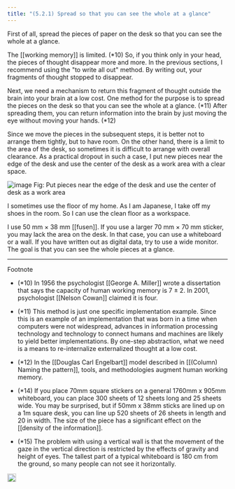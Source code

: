 ```yaml
---
title: "(5.2.1) Spread so that you can see the whole at a glance"
---
```


First of all, spread the pieces of paper on the desk so that you can see the whole at a glance.

The [[working memory]] is limited. (*10) So, if you think only in your head, the pieces of thought disappear more and more. In the previous sections, I recommend using the "to write all out" method. By writing out, your fragments of thought stopped to disappear.

Next, we need a mechanism to return this fragment of thought outside the brain into your brain at a low cost. One method for the purpose is to spread the pieces on the desk so that you can see the whole at a glance. (*11) After spreading them, you can return information into the brain by just moving the eye without moving your hands. (*12)

Since we move the pieces in the subsequent steps, it is better not to arrange them tightly, but to have room. On the other hand, there is a limit to the area of ​​the desk, so sometimes it is difficult to arrange with overall clearance. As a practical dropout in such a case, I put new pieces near the edge of the desk and use the center of the desk as a work area with a clear space.

![image](https://gyazo.com/4a6464021599e1194cef5978bd0a56ef/thumb/1000)
Fig: Put pieces near the edge of the desk and use the center of desk as a work area

I sometimes use the floor of my home. As I am Japanese, I take off my shoes in the room. So I can use the clean floor as a workspace.

I use 50 mm × 38 mm [[fusen]]. If you use a larger 70 mm × 70 mm sticker, you may lack the area on the desk. In that case, you can use a whiteboard or a wall. If you have written out as digital data, try to use a wide monitor. The goal is that you can see the whole pieces at a glance.

---

Footnote

- (*10) In 1956 the psychologist [[George A. Miller]] wrote a dissertation that says the capacity of human working memory is 7 ± 2. In 2001, psychologist [[Nelson Cowan]] claimed it is four.

- (*11) This method is just one specific implementation example. Since this is an example of an implementation that was born in a time when computers were not widespread, advances in information processing technology and technology to connect humans and machines are likely to yield better implementations. By one-step abstraction, what we need is a means to re-internalize externalized thought at a low cost.

- (*12) In the [[Douglas Carl Engelbart]] model described in [[(Column) Naming the pattern]], tools, and methodologies augment human working memory.

- (*14) If you place 70mm square stickers on a general 1760mm x 905mm whiteboard, you can place 300 sheets of 12 sheets long and 25 sheets wide. You may be surprised, but if 50mm x 38mm sticks are lined up on a 1m square desk, you can line up 520 sheets of 26 sheets in length and 20 in width. The size of the piece has a significant effect on the [[density of the information]].

- (*15) The problem with using a vertical wall is that the movement of the gaze in the vertical direction is restricted by the effects of gravity and height of eyes. The tallest part of a typical whiteboard is 180 cm from the ground, so many people can not see it horizontally.
<img src='https://scrapbox.io/api/pages/nishio-en/en/icon' alt='en.icon' height="19.5"/>